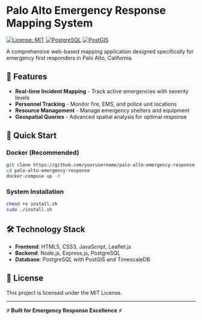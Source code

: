 # Palo Alto Emergency Response Mapping System

[![License: MIT](https://img.shields.io/badge/License-MIT-yellow.svg)](https://opensource.org/licenses/MIT)
[![PostgreSQL](https://img.shields.io/badge/PostgreSQL-14+-blue.svg)](https://www.postgresql.org/)
[![PostGIS](https://img.shields.io/badge/PostGIS-3.0+-green.svg)](https://postgis.net/)

A comprehensive web-based mapping application designed specifically for emergency first responders in Palo Alto, California.

## 🚨 Features

- **Real-time Incident Mapping** - Track active emergencies with severity levels
- **Personnel Tracking** - Monitor fire, EMS, and police unit locations  
- **Resource Management** - Manage emergency shelters and equipment
- **Geospatial Queries** - Advanced spatial analysis for optimal response

## 🚀 Quick Start

### Docker (Recommended)
```bash
git clone https://github.com/yourusername/palo-alto-emergency-response.git
cd palo-alto-emergency-response
docker-compose up -d
```

### System Installation  
```bash
chmod +x install.sh
sudo ./install.sh
```

## 🛠️ Technology Stack

- **Frontend**: HTML5, CSS3, JavaScript, Leaflet.js
- **Backend**: Node.js, Express.js, PostgreSQL
- **Database**: PostgreSQL with PostGIS and TimescaleDB

## 📄 License

This project is licensed under the MIT License.

---

**⚡ Built for Emergency Response Excellence ⚡**
